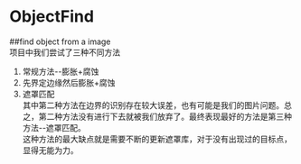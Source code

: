 # ObjectFind
##find object from a image  
项目中我们尝试了三种不同方法
1. 常规方法--膨胀+腐蚀  
2. 先界定边缘然后膨胀+腐蚀  
3. 遮罩匹配  
其中第二种方法在边界的识别存在较大误差，也有可能是我们的图片问题。总之，第二种方法没有进行下去就被我们放弃了。最终表现最好的方法是第三种方法--遮罩匹配。  
这种方法的最大缺点就是需要不断的更新遮罩库，对于没有出现过的目标点，显得无能为力。
